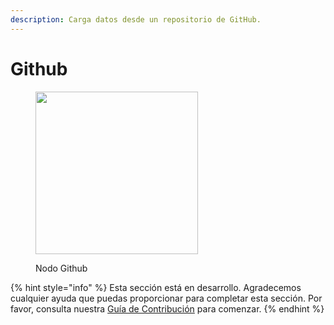 ```yaml
---
description: Carga datos desde un repositorio de GitHub.
---
```


# Github

<figure><img src="../../../.gitbook/assets/image (79).png" alt="" width="260"><figcaption><p>Nodo Github</p></figcaption></figure>

{% hint style="info" %}
Esta sección está en desarrollo. Agradecemos cualquier ayuda que puedas proporcionar para completar esta sección. Por favor, consulta nuestra [Guía de Contribución](../../../contributing/) para comenzar.
{% endhint %}
